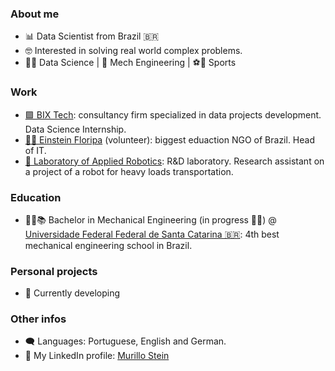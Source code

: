 ### About me

- 📊 Data Scientist from Brazil 🇧🇷
- 🤓 Interested in solving real world complex problems. 
- 👨‍💻 Data Science | 🦾 Mech Engineering | ⚽🤼 Sports 

### Work

- [🟪 BIX Tech](https://www.bix-tech.com//): consultancy firm specialized in data projects development. Data Science Internship.
- [👨‍🏫 Einstein Floripa](https://einsteinfloripa.com.br/) (volunteer): biggest eduaction NGO of Brazil. Head of IT. 
- [🤖 Laboratory of Applied Robotics](https://robotica.ufsc.br/en/): R&D laboratory. Research assistant on a project of a robot for heavy loads transportation.

### Education

- 🧑‍🎓📚 Bachelor in Mechanical Engineering  (in progress 🏃‍♂️)  @ [Universidade Federal Federal de Santa Catarina 🇧🇷](https://en.ufsc.br/): 4th best mechanical engineering school in Brazil.

### Personal projects
- 💬 Currently developing 

### Other infos
- 🗨️ Languages: Portuguese, English and German.
- 👥 My LinkedIn profile: [Murillo Stein](https://www.linkedin.com/in/murillo-stein/)
